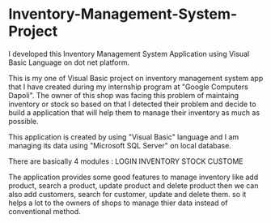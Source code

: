 # Inventory-Management-System-Project
I developed this Inventory Management System Application using Visual Basic Language on dot net platform.

This is my one of Visual Basic project on inventory management system app that I have created during my internship program at "Google Computers Dapoli". The owner of this shop was facing this problem of maintaing inventory or stock so based on that I detected their problem and decide to build a application that will help them to manage their inventory as much as possible.

This application is created by using "Visual Basic" language and I am managing its data using "Microsoft SQL Server" on local database.

There are basically 4 modules :
LOGIN 
INVENTORY 
STOCK 
CUSTOME

The application provides some good features to manage inventory like add product, search a product, update product and delete product then we can also add customers, search for customer, update and delete them. so it helps a lot to the owners of shops to manage thier data instead of conventional method.

